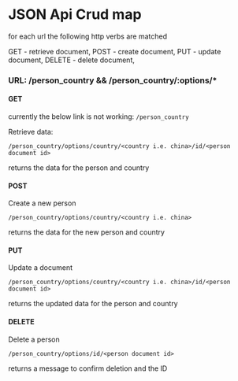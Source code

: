 # JSON Api Crud map

for each url the following http verbs are matched

GET - retrieve document,
POST - create document,
PUT - update document,
DELETE - delete document,

### URL: /person_country && /person_country/:options/*

#### GET

currently the below link is not working: `/person_country`

Retrieve data:

`/person_country/options/country/<country i.e. china>/id/<person document id>`

returns the data for the person and country

#### POST

Create a new person

`/person_country/options/country/<country i.e. china>`

returns the data for the new person and country

#### PUT

Update a document

`/person_country/options/country/<country i.e. china>/id/<person document id>`

returns the updated data for the person and country

#### DELETE

Delete a person

`/person_country/options/id/<person document id>`

returns a message to confirm deletion and the ID
